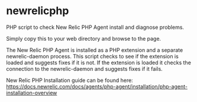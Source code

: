 # newrelicphp
PHP script to check New Relic PHP Agent install and diagnose problems. 

Simply copy this to your web directory and browse to the page.

The New Relic PHP Agent is installed as a PHP extension and a separate newrelic-daemon process. This script checks to see if the extension is loaded and suggests fixes if it is not. If the extension is loaded it checks the connection to the newrelic-daemon and suggests fixes if it fails.

New Relic PHP Installation guide can be found here:
https://docs.newrelic.com/docs/agents/php-agent/installation/php-agent-installation-overview
